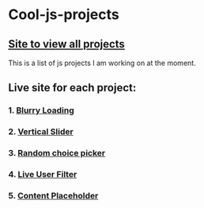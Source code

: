 # Cool-js-projects
## [Site to view all projects](https://cool-js-projects.vercel.app/)

This is a list of js projects I am working on at the moment.

## Live site for each project:

### 1. [Blurry Loading](https://cool-js-projects.vercel.app/Blurry-loading/)
### 2. [Vertical Slider](https://cool-js-projects.vercel.app/Vertical-Slider/)
### 3. [Random choice picker](https://random-choice-picker-abdullahajayi.vercel.app/)
### 4. [Live User Filter](https://cool-js-projects.vercel.app/Live-user-filter/)
### 5. [Content Placeholder](https://cool-js-projects.vercel.app/Content%20Placeholder/)

